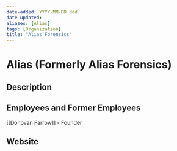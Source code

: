 ```yaml
---
date-added: YYYY-MM-DD ddd
date-updated: 
aliases: [Alias]
tags: [Organization]
title: "Alias Forensics"
---
```


# Alias (Formerly Alias Forensics)

## Description


## Employees and Former Employees
[[Donovan Farrow]] - Founder

## Website





